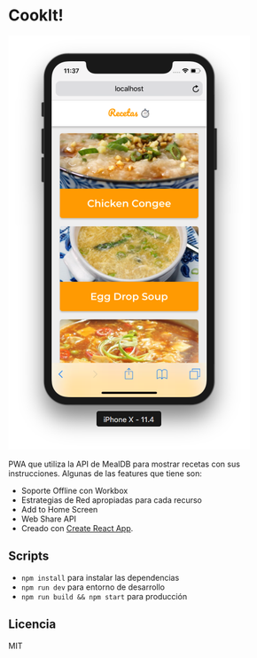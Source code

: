 # CookIt!

![Captura de Recetas](.readme-static/captura.png)

PWA que utiliza la API de MealDB para mostrar recetas con sus instrucciones. Algunas de las features que tiene son:

- Soporte Offline con Workbox
- Estrategias de Red apropiadas para cada recurso
- Add to Home Screen
- Web Share API
- Creado con [Create React App](https://github.com/facebookincubator/create-react-app).

## Scripts

- `npm install` para instalar las dependencias
- `npm run dev` para entorno de desarrollo
- `npm run build && npm start` para producción

## Licencia

MIT
